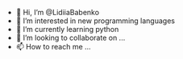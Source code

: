 - 👋 Hi, I’m @LidiiaBabenko
- 👀 I’m interested in new programming languages
- 🌱 I’m currently learning python
- 💞️ I’m looking to collaborate on ...
- 📫 How to reach me ...

<!---
LidiiaBabenko/LidiiaBabenko is a ✨ special ✨ repository because its `README.md` (this file) appears on your GitHub profile.
You can click the Preview link to take a look at your changes.
--->
